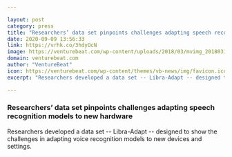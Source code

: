 ```yaml
---

layout: post
category: press
title: "Researchers’ data set pinpoints challenges adapting speech recognition models to new hardware"
date: 2020-09-09 13:56:33
link: https://vrhk.co/3hdyOcN
image: https://venturebeat.com/wp-content/uploads/2018/03/mvimg_20180316_123236-e1527729518370.jpg?w=1200&strip=all
domain: venturebeat.com
author: "VentureBeat"
icon: https://venturebeat.com/wp-content/themes/vb-news/img/favicon.ico
excerpt: "Researchers developed a data set -- Libra-Adapt -- designed to show the challenges in adapting voice recognition models to new devices and settings."

---
```


### Researchers’ data set pinpoints challenges adapting speech recognition models to new hardware

Researchers developed a data set -- Libra-Adapt -- designed to show the challenges in adapting voice recognition models to new devices and settings.